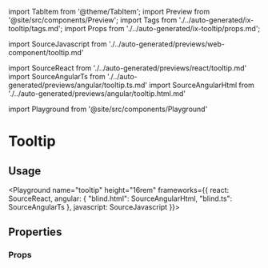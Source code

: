 import TabItem from '@theme/TabItem';
import Preview from '@site/src/components/Preview';
import Tags from './../auto-generated/ix-tooltip/tags.md';
import Props from './../auto-generated/ix-tooltip/props.md';

import SourceJavascript from './../auto-generated/previews/web-component/tooltip.md'

import SourceReact from './../auto-generated/previews/react/tooltip.md'
import SourceAngularTs from './../auto-generated/previews/angular/tooltip.ts.md'
import SourceAngularHtml from './../auto-generated/previews/angular/tooltip.html.md'

import Playground from '@site/src/components/Playground'

# Tooltip

<Tags />

## Usage

<Playground
name="tooltip"
height="16rem"
frameworks={{
    react: SourceReact,
    angular: {
        "blind.html": SourceAngularHtml,
        "blind.ts": SourceAngularTs
    },
    javascript: SourceJavascript
}}>
</Playground>

## Properties

### Props

<Props />
